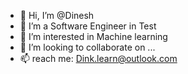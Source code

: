 - 👋 Hi, I’m @Dinesh
- 🤖 I’m a Software Engineer in Test 
- 👀 I’m interested in Machine learning
- 💞️ I’m looking to collaborate on ...
- 📫 reach me: Dink.learn@outlook.com 

<!---
DineshAtom/DineshAtom is a ✨ special ✨ repository because its `README.md` (this file) appears on your GitHub profile.
You can click the Preview link to take a look at your changes.
--->
